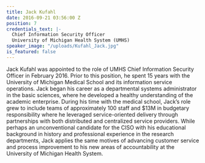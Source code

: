 ```yaml
---
title: Jack Kufahl
date: 2016-09-21 03:56:00 Z
position: 7
credentials_text: |-
  Chief Information Security Officer
  University of Michigan Health System (UMHS)
speaker_image: "/uploads/Kufahl_Jack.jpg"
is_featured: false
---
```


Jack Kufahl was appointed to the role of UMHS Chief Information Security Officer in February 2016. Prior to this position, he spent 15 years with the University of Michigan Medical School and its information service operations. Jack began his career as a departmental systems administrator in the basic sciences, where he developed a healthy understanding of the academic enterprise. During his time with the medical school, Jack’s role grew to include teams of approximately 100 staff and $13M in budgetary responsibility where he leveraged service-oriented delivery through partnerships with both distributed and centralized service providers. While perhaps an unconventional candidate for the CISO with his educational background in history and professional experience in the research departments, Jack applies the same motives of advancing customer service and process improvement to his new areas of accountability at the University of Michigan Health System.